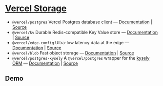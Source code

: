 # [Vercel Storage](https://vercel.com/docs/storage)

- `@vercel/postgres` Vercel Postgres database client — [Documentation](https://vercel.com/docs/storage/vercel-postgres) | [Source](./packages/postgres)
- `@vercel/kv` Durable Redis-compatible Key Value store — [Documentation](https://vercel.com/docs/storage/vercel-kv) | [Source](./packages/kv)
- `@vercel/edge-config` Ultra-low latency data at the edge — [Documentation](https://vercel.com/docs/storage/edge-config) | [Source](./packages/edge-config)
- `@vercel/blob` Fast object storage — [Documentation](https://vercel.com/docs/storage/vercel-blob) | [Source](./packages/blob)
- `@vercel/postgres-kysely` A `@vercel/postgres` wrapper for the [kysely ORM](https://github.com/kysely-org/kysely) — [Documentation](./packages/postgres-kysely) | [Source](./packages/postgres-kysely)

## Demo
